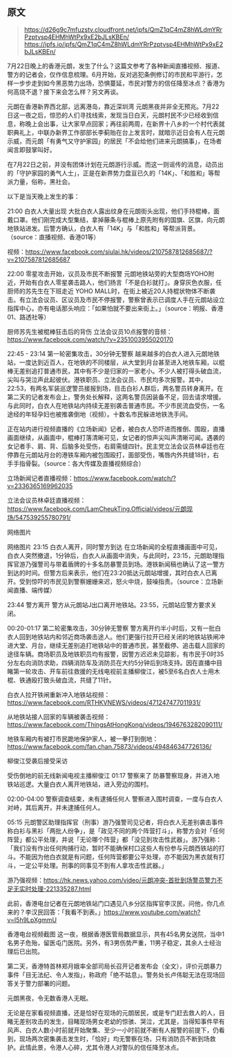 
## 原文
 
> https://d26g9c7mfuzstv.cloudfront.net/ipfs/QmZ1qC4mZ8hWLdmYRrPzptvsp4EHMhWtPx9xE2bJLsKBEn/
> https://ipfs.io/ipfs/QmZ1qC4mZ8hWLdmYRrPzptvsp4EHMhWtPx9xE2bJLsKBEn/

7月22日晚上的香港元朗，发生了什么？这篇文参考了各种新闻直播视频、报道、警方的记者会，仅作信息梳理。6月开始，反对逃犯条例修订的市民和平游行，怎样一步步走到如今黑恶势力出场，恐惧蔓延，市民对警方的信任降至冰点？香港为何高烧不退？接下来会怎么样？另文再谈。


元朗在香港新界西北部，远离港岛，靠近深圳湾
元朗黑夜并非全无预兆。7月22日这一夜之后，惊恐的人们寻找线索，发现当日白天，元朗村民不少已经收到信息，称晚上会出事，让大家早点回家；再往前两周，在新界十八乡的一个村代表就职典礼上，中联办新界工作部部长李蓟贻在台上发言时，就暗示近日会有人在元朗示威，而元朗「有勇气又守护家园」的居民「不会给他们进来元朗搞事」，在场者闻言即鼓掌叫好。

在7月22日之前，并没有团体计划在元朗游行示威。而这一则谣传的消息，动员出的「守护家园的勇气人士」，正是在新界势力盘亘已久的「14K」、「和胜和」等帮派力量，俗称，黑社会。

以下是当天晚上发生的事：

21:00 白衣人大量出现
大批白衣人露出纹身在元朗街头出现，他们手持棍棒，面戴口罩。他们刚完成大型集结，拿掉藤条与棍棒上原先附有的国旗、区旗，向元朗地铁站进发。后警方确认，白衣人有「14K」与「和胜和」等帮派背景。（source：直播视频、香港01等）


视频：https://www.facebook.com/siulai.hk/videos/2107587812685687/?v=2107587812685687

22:00 零星攻击开始，议员及市民不断报警
元朗地铁站旁的大型商场YOHO附近，开始有白衣人零星袭击路人，他们扬言「不是白衫就打」。身穿灰色衣服，任厨师的苏先生在下班走近 YOHO MALL时，在街上被近20人持棍状物体不断袭击。有立法会议员、区议员及市民不停报警，警察曾表示已调度人手在元朗站设立指挥中心，亦有电话那头响应：「如果怕就不要出来街上。」（source：明报、香港01、路透社等）


厨师苏先生被棍棒狂击后的背伤
立法会议员10点报警的音频：https://www.facebook.com/watch/?v=2351003955020170

22:45 - 23:14 第一轮密集攻击，30分钟无警察
越来越多的白衣人进入元朗地铁站，一度达到近百人，在地铁的不同楼层，从大堂到月台甚至进入地铁车厢，以棍棒无差别追打普通市民，其中有不少是归家的一家老小。不少人被打得头破血流，尖叫与哭泣声此起彼伏。港铁职员、立法会议员、市民均多次报警。其中，22:53，有两名军装巡逻警员接报到场，目击白衫人群后，两名警员转身离开。在第二天的记者发布会上，警务处长解释，这两名警员因装备不足，回去请求增援。与此同时，白衣人在地铁站内持续无差别袭击普通市民。不少市民流血受伤，一名途经的年轻孕妇也被推袭倒地（视频）。十数名市民躲进地铁洗手间。

正在站内进行视频直播的《立场新闻》记者，被白衣人恐吓进而推倒、围殴，直播画面继续，从画面中，棍棒打落清晰可见，女记者的惊声尖叫声清晰可闻。遇袭的女记者手、肩、背、后脑多处受伤，右肩需缝四针。民主党立法会议员林卓廷也在停靠在元朗站月台的港铁车厢内被包围殴打，面部受伤，嘴唇内外共缝18针，右手手指骨裂。（source：各大传媒及直播视频综合）

立场新闻记者直播视频：https://www.facebook.com/watch/?v=2336365169962035

立法会议员林卓廷直播视频：https://www.facebook.com/LamCheukTing.Official/videos/元朗现场/547539255780791/


网络图片

网络图片
23:15 白衣人离开，同时警方到达
在立场新闻的全程直播画面中可见，白衣人突然撤退，1分钟后，白衣人从画面中消失，与此同时，23:15，元朗助理指挥官游乃强警司与带着盾牌的十多名防暴警员到场。港铁新闻稿也确认了这一警方到达的时间。但警方后来表示，他们在23:20抵达元朗站增援，其时白衣人已离开。受到惊吓的市民见到警察姗姗来迟，怒火中烧，鼓噪指责。（source：立场新闻直播、端传媒）

23:44 警方离开
警方从元朗站J出口离开地铁站。23:55，元朗站应警方要求关闭。

00:20-01:17 第二轮密集攻击，30分钟无警察
警方离开约半小时后，又有一批白衣人回到地铁站内和邻近商场袭击途人。他们更强行拉开已经关闭的地铁站铁闸冲进大堂、月台，继续无差别追打地铁站中的普通市民，甚至截停、追击载人回家的途径车辆。商场职员及地铁职员均有报警，因警方迟迟未见踪影，有市民于0时35分左右向消防求助，四辆消防车及消防员在大约5分钟后到场支持。因在直播中目睹第一轮攻击、开车前往救援的无线电视前主播柳俊江，被5至6名白衣人士用木棍、铁通殴打致头破血流，共缝了11针。

白衣人拉开铁闸重新冲入地铁站视频：https://www.facebook.com/RTHKVNEWS/videos/471247477011931/

从地铁站接人回家的车辆被袭击视频：https://www.facebook.com/ThingsAtHongKong/videos/1946763282090111/

地铁车厢内有被打市民跪地保护家人，被一拳打到倒地：https://www.facebook.com/fan.chan.75873/videos/494846347726136/


柳俊江受袭后接受采访

受伤倒地的前无线新闻电视主播柳俊江
01:17 警察来了
防暴警察现身，并进入地铁站巡逻。大量白衣人离开地铁站，进入旁边的围村。

02:00-04:00 警察调查结束，未有逮捕任何人
警察进入围村调查，一度与白衣人对峙，其后离开，并未逮捕任何人。

05:15
元朗警区助理指挥官（刑事）游乃强警司见记者，将白衣人无差别袭击事件称白衫与黑衫「两批人纷争」，是「政见不同的两个阵营打斗」，称警方会对「任何阵营」都公平处理，并说「无论哪个阵营」都「没见到攻击性武器」。游乃强称：「我们没有作出任何拘捕行动，暂时不能确保村口这些人有份参与元朗西铁站的打斗。不能因为他白衣就是有问题，任何阵营都要公平处理，亦不能因为黑衣就有打斗，一定公平处理。刑事的同事见不到有人拿攻击性武器。」

游乃强视频：https://hk.news.yahoo.com/video/元朗冲突-首批到场警员警力不足无实时处理-221335287.html

此前，香港电台记者在元朗地铁站门口遇见八乡分区指挥官李汉民，问他，你几点来的？李汉民回答：「我看不到表。」https://www.youtube.com/watch?v=I5h9LpXgmmU


香港电台视频截图
这一夜，根据香港医管局数据显示，共有45名男女送院，当中1名男子危殆，留医屯门医院。另外，有3男伤势严重，11男子稳定，其余人士经治理后已出院。

第二天，香港特首林郑月娥率全部司局长召开记者发布会（全文），评价元朗暴力事件「目无法纪、令人发指」，称政府「绝不姑息」。警务处长卢伟聪无法在现场回答关于警力部署的问题。

元朗黑夜，令无数香港人无眠。

无论是在家看视频直播，还是恰好在现场的元朗居民，或是专门赶去救人的人，目睹无差别攻击的发生，目睹现场男女老幼的惊骇、哭泣，尤其是，当得知事件早有风声、白衣人数小时前就开始聚集、至少一小时前就不断有人报警的前提下，仍看到，现场两次密集袭击发生时，「恰好」均无警察在场，只有消防员不断到场救护。此情此景，令港人心碎，尤其令港人对警队的信任降至冰点。

